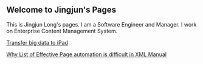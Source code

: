 ## Welcome to Jingjun's Pages

This is Jingjun Long's pages. I am a Software Engineer and Manager. I work on Enterprise Content Management System. 

[Transfer big data to iPad](./posts/20180319-Transfer-data-iPad/transfer.md)

[Why List of Effective Page automation is difficult in XML Manual](./posts/20180316-LEP/LEP.md)
